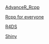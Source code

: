 [AdvanceR_Rcpp](http://adv-r.had.co.nz/Rcpp.html)  

[Rcpp for everyone](https://teuder.github.io/rcpp4everyone_en/index.html)  

[R4DS](http://r4ds.had.co.nz/)

[Shiny](http://shiny.rstudio.com/tutorial/#written)
